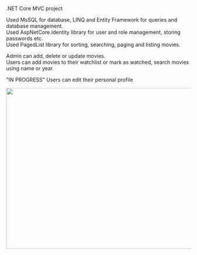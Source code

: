 .NET Core MVC project

Used MsSQL for database, LINQ and Entity Framework for queries and database management. <br>
Used AspNetCore.Identity library for user and role management, storing passwords etc. <br>
Used PagedList library for sorting, searching, paging and listing movies.

Admin can add, delete or update movies. <br>
Users can add movies to their watchlist or mark as watched, search movies using name or year.

"IN PROGRESS" Users can edit their personal profile 

<img src="https://i.imgur.com/Apyek7q.png" width="800" height="440">

 
